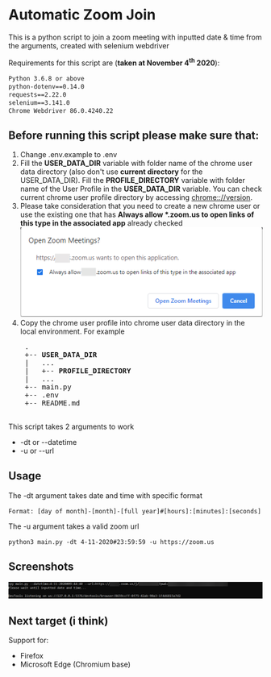 # Automatic Zoom Join
This is a python script to join a zoom meeting with inputted date & time from the arguments, created with selenium webdriver

Requirements for this script are (**taken at November 4<sup>th</sup> 2020**):
```
Python 3.6.8 or above
python-dotenv==0.14.0
requests==2.22.0
selenium==3.141.0
Chrome Webdriver 86.0.4240.22
```
Before running this script please make sure that:
---
1. Change .env.example to .env
2. Fill the **USER_DATA_DIR** variable with folder name of the chrome user data directory (also don't use **current directory** for the USER_DATA_DIR). Fill the **PROFILE_DIRECTORY** variable with folder name of the User Profile in the **USER_DATA_DIR** variable. You can check current chrome user profile directory by accessing [chrome:://version](chrome:://version).
3. Please take consideration that you need to create a new chrome user or use the existing one that has **Always allow \*.zoom.us to open links of this type in the associated app** already checked
![Always Allow](screenshots/always_allow_zoom.png)
4. Copy the chrome user profile into chrome user data directory in the local environment. For example
    <pre>
    .
    +-- <b>USER_DATA_DIR</b>
    |   ...
    |   +-- <b>PROFILE_DIRECTORY</b>
    |   ...
    +-- main.py
    +-- .env
    +-- README.md
    </pre>


This script takes 2 arguments to work
* -dt or --datetime
* -u or --url

Usage
---
The -dt argument takes date and time with specific format
```
Format: [day of month]-[month]-[full year]#[hours]:[minutes]:[seconds]
```
The -u argument takes a valid zoom url

```
python3 main.py -dt 4-11-2020#23:59:59 -u https://zoom.us
```
Screenshots
---
![Screenshot](screenshots/command_screenshots.png)

Next target (i think)
---
Support for:

* Firefox
* Microsoft Edge (Chromium base)